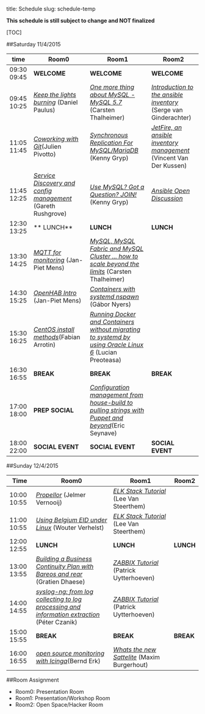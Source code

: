 title: Schedule
slug: schedule-temp

**This schedule is still subject to change and NOT finalized**

[TOC]


##Saturday 11/4/2015

| time          | Room0                                                                                                 | Room1                                                                                                                         | Room2                                                                                      |
|---------------|-------------------------------------------------------------------------------------------------------|-------------------------------------------------------------------------------------------------------------------------------|--------------------------------------------------------------------------------------------|
|09:30 09:45    | **WELCOME**                                                                                           | **WELCOME**                                                                                                                   | **WELCOME**                                                                                |
|09:45 10:25    | [_Keep the lights burning_](keep_lights_burning.html) (Daniel Paulus)                                 | [_One more thing about MySQL - MySQL 5.7_](mysql57.html) (Carsten Thalheimer)                                                 | [_Introduction to the ansible inventory_](ansible_inv_intro.html) (Serge van Ginderachter) |
|11:05 11:45    | [_Coworking with Git_](git_coworking.html)(Julien Pivotto)                                            | [_Synchronous Replication For MySQL/MariaDB_](mysql_synchronous_replication.html) (Kenny Gryp)                                | [_JetFire, an ansible inventory management_]() (Vincent Van Der Kussen)                    |
|11:45 12:25    | [_Service Discovery and config management_](service_discovery_cfgmgmt.html) (Gareth Rushgrove)        | [_Use MySQL? Got a Question? JOIN!_](mysql.html) (Kenny Gryp)                                                                 | [_Ansible Open Discussion_]()                                                              |
|12:30 13:25    | ** LUNCH**                                                                                            | **LUNCH**                                                                                                                     | **LUNCH**                                                                                  |
|13:30 14:25    | [_MQTT for monitoring_](mqtt_monitoring.html) (Jan-Piet Mens)                                         | [_MySQL, MySQL Fabric and MySQL Cluster ... how to scale beyond the limits_](mysqlfabric.html) (Carsten Thalheimer)           |                                                                                            |
|14:30 15:25    | [_OpenHAB Intro_](openhab_intro.html) (Jan-Piet Mens)                                                 | [_Containers with systemd nspawn_](containers_nspawn.html) (Gábor Nyers)                                                      |                                                                                            |
|15:30 16:25    | [_CentOS install methods_](centos_install_methods.html)(Fabian Arrotin)                               | [_Running Docker and Containers without migrating to systemd by using Oracle Linux 6_](docker_oracle.html) (Lucian Preoteasa) |                                                                                            |
|16:30 16:55    | **BREAK**                                                                                             | **BREAK**                                                                                                                     | **BREAK**                                                                                  |
|17:00 18:00    | **PREP SOCIAL**                                                                                       | [_Configuration management from house-build to pulling strings with Puppet and beyond_](puppet_colruyt.html)(Eric Seynave)                         |                                                                                            |
|18:00 22:00    | **SOCIAL EVENT**                                                                                      |  **SOCIAL EVENT**                                                                                                             | **SOCIAL EVENT**                                                                           |


##Sunday 12/4/2015

| Time          | Room0                                                                                                          | Room1                                                          | Room2      |
|---------------|----------------------------------------------------------------------------------------------------------------|----------------------------------------------------------------|------------|
|10:00 10:55    | [_Propellor_](propellor.html) (Jelmer Vernooij)                                                                | [_ELK Stack Tutorial_](elk_tut.html) (Lee Van Steerthem)       |            |
|11:00 10:55    | [_Using Belgium EID under Linux_](beid_linux.html) (Wouter Verhelst)                                           | [_ELK Stack Tutorial_](elk_tut.html) (Lee Van Steerthem)       |            |
|12:00 12:55    | **LUNCH**                                                                                                      | **LUNCH**                                                      | **LUNCH**  |
|13:00 13:55    | [_Building a Business Continuity Plan with Bareos and rear_]() (Gratien Dhaese)                                | [_ZABBIX Tutorial_](zabbix_tut.html) (Patrick Uytterhoeven)    |            |
|14:00 14:55    | [_syslog-ng: from log collecting to log processing and information extraction_](syslog_ng.html) (Péter Czanik) | [_ZABBIX Tutorial_](zabbix_tut.html) (Patrick Uytterhoeven)    |            |
|15:00 15:55    | **BREAK**                                                                                                      | **BREAK**                                                      | **BREAK**  |
|16:00 16:55    | [_open source monitoring with Icinga_](icinga_monitoring.html)(Bernd Erk)                                      | [_Whats the new Sattelite_]() (Maxim Burgerhout)               |            |


##Room Assignment

- Room0: Presentation Room
- Room1: Presentation/Workshop Room
- Room2: Open Space/Hacker Room
